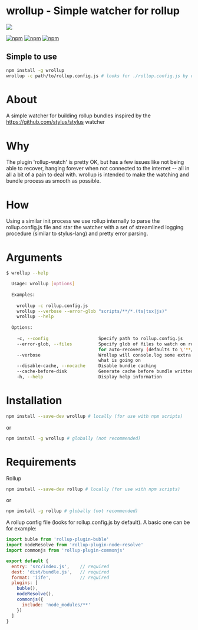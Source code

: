 # wrollup - Simple watcher for rollup

![](https://thumbs.gfycat.com/FirstCreamyBasenji-size_restricted.gif)

[![npm](https://img.shields.io/npm/v/wrollup.svg?maxAge=2592000)](https://www.npmjs.com/package/wrollup)
[![npm](https://img.shields.io/npm/dm/wrollup.svg?maxAge=2592000)](https://www.npmjs.com/package/wrollup)
[![npm](https://img.shields.io/npm/l/wrollup.svg?maxAge=2592000)](https://www.npmjs.com/package/wrollup)

## Simple to use
```bash
npm install -g wrollup
wrollup -c path/to/rollup.config.js # looks for ./rollup.config.js by default
```

# About
A simple watcher for building rollup bundles inspired by the https://github.com/stylus/stylus watcher

# Why
The plugin 'rollup-watch' is pretty OK, but has a few issues like not being able to recover, hanging forever when not connected to the internet -- all in all a bit of a pain to deal with. wrollup is intended to make the watching and bundle process as smooth as possible.

# How
Using a similar init process we use rollup internally to parse the rollup.config.js file and star the watcher with a set of streamlined logging procedure (similar to stylus-lang) and pretty error parsing.

# Arguments
```bash
$ wrollup --help

  Usage: wrollup [options]
  
  Examples:
  
    wrollup -c rollup.config.js
    wrollup --verbose --error-glob "scripts/**/*.(ts|tsx|js)"
    wrollup --help
  
  Options:
  
    -c, --config                   Specify path to rollup.config.js
    --error-glob, --files          Specify glob of files to watch on rollup error/crash
                                   for auto-recovery (defaults to \'**/*.js*\')
    --verbose                      Wrollup will console.log some extra info of
                                   what is going on
    --disable-cache, --nocache     Disable bundle caching
    --cache-before-disk            Generate cache before bundle written to disk
    -h, --help                     Display help information
```

# Installation
```bash
npm install --save-dev wrollup # locally (for use with npm scripts)
```
or
```bash
npm install -g wrollup # globally (not recommended)
```

# Requirements
Rollup
```bash
npm install --save-dev rollup # locally (for use with npm scripts)
```
or
```bash
npm install -g rollup # globally (not recommended)
```

A rollup config file (looks for rollup.config.js by default). A basic one can be for example:
```js
import buble from 'rollup-plugin-buble'
import nodeResolve from 'rollup-plugin-node-resolve'
import commonjs from 'rollup-plugin-commonjs'

export default {
  entry: 'src/index.js',    // required
  dest: 'dist/bundle.js',   // required
  format: 'iife',           // required
  plugins: [
    buble(),
    nodeResolve(),
    commonjs({
      include: 'node_modules/**'
    })
  ]
}
```
